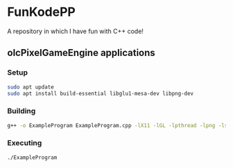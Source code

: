 # FunKodePP

A repository in which I have fun with C++ code!

## olcPixelGameEngine applications

### Setup

```bash
sudo apt update
sudo apt install build-essential libglu1-mesa-dev libpng-dev
```

### Building

```bash
g++ -o ExampleProgram ExampleProgram.cpp -lX11 -lGL -lpthread -lpng -lstdc++fs -std=c++17
```

### Executing

```bash
./ExampleProgram
```
